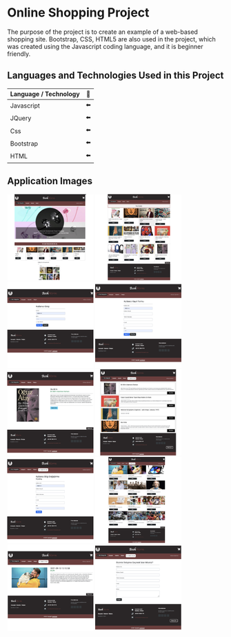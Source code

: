 # Online Shopping Project

The purpose of the project is to create an example of a web-based shopping site. Bootstrap, CSS, HTML5 are also used in the project, which was created using the Javascript coding language, and it is beginner friendly.
## Languages and Technologies Used in this Project

| Language / Technology  | :mag_right:  | 
| :------------ |:---------------:| 
| Javascript      | :arrow_left: | 
| JQuery      | :arrow_left:       |  
| Css | :arrow_left:        |    
| Bootstrap | :arrow_left:        |  
| HTML | :arrow_left:        |  

## Application Images

<p>
<a href="https://github.com/cerenkartal/Online-Shopping-Project/blob/main/githubImg/template.jpg" target="_blank">
<img src="https://github.com/cerenkartal/Online-Shopping-Project/blob/main/githubImg/template.jpg" width="200" style="max-width:100%;"></a>
  
<a href="https://github.com/cerenkartal/Online-Shopping-Project/blob/main/githubImg/template-2.jpg" target="_blank">
<img src="https://github.com/cerenkartal/Online-Shopping-Project/blob/main/githubImg/template-2.jpg" width="200" style="max-width:100%;"></a>
  
<a href="https://github.com/cerenkartal/Online-Shopping-Project/blob/main/githubImg/template-3.jpg" target="_blank">
<img src="https://github.com/cerenkartal/Online-Shopping-Project/blob/main/githubImg/template-3.jpg" width="200" style="max-width:100%;"></a>
  
  <a href="https://github.com/cerenkartal/Online-Shopping-Project/blob/main/githubImg/template-4.jpg" target="_blank">
<img src="https://github.com/cerenkartal/Online-Shopping-Project/blob/main/githubImg/template-4.jpg" width="200" style="max-width:100%;"></a>
  
<a href="https://github.com/cerenkartal/Online-Shopping-Project/blob/main/githubImg/template-5.jpg" target="_blank">
<img src="https://github.com/cerenkartal/Online-Shopping-Project/blob/main/githubImg/template-5.jpg" width="200" style="max-width:100%;"></a>
  
<a href="https://github.com/cerenkartal/Online-Shopping-Project/blob/main/githubImg/template-6.jpg" target="_blank">
<img src="https://github.com/cerenkartal/Online-Shopping-Project/blob/main/githubImg/template-6.jpg" width="200" style="max-width:100%;"></a>
  
  <a href="https://github.com/cerenkartal/Online-Shopping-Project/blob/main/githubImg/template-7.jpg" target="_blank">
<img src="https://github.com/cerenkartal/Online-Shopping-Project/blob/main/githubImg/template-7.jpg" width="200" style="max-width:100%;"></a>
  
<a href="https://github.com/cerenkartal/Online-Shopping-Project/blob/main/githubImg/template-8.jpg" target="_blank">
<img src="https://github.com/cerenkartal/Online-Shopping-Project/blob/main/githubImg/template-8.jpg" width="200" style="max-width:100%;"></a>
  
<a href="https://github.com/cerenkartal/Online-Shopping-Project/blob/main/githubImg/template-9.jpg" target="_blank">
<img src="https://github.com/cerenkartal/Online-Shopping-Project/blob/main/githubImg/template-9.jpg" width="200" style="max-width:100%;"></a>
  
  <a href="https://github.com/cerenkartal/Online-Shopping-Project/blob/main/githubImg/template-10.jpg" target="_blank">
<img src="https://github.com/cerenkartal/Online-Shopping-Project/blob/main/githubImg/template-10.jpg" width="200" style="max-width:100%;"></a>
</p>



